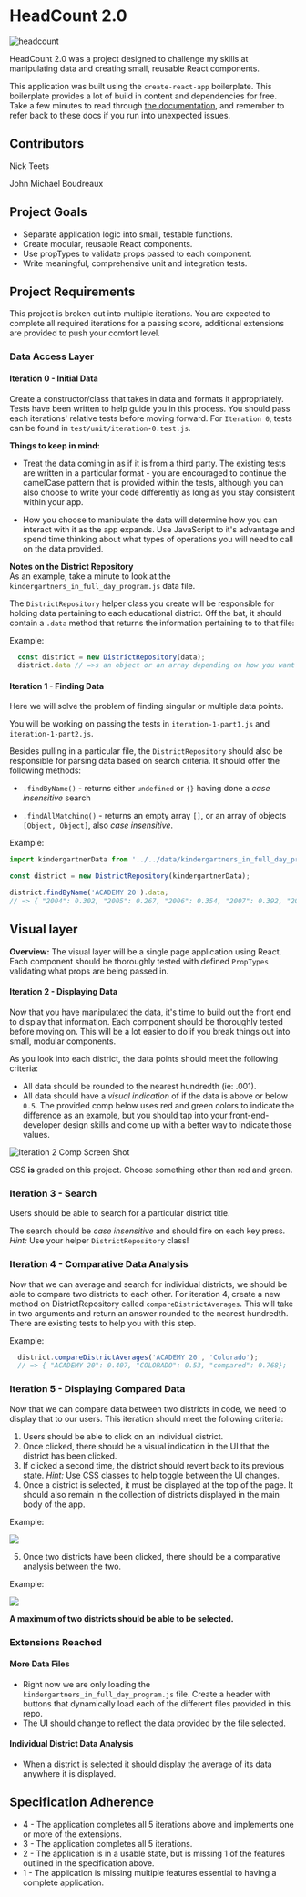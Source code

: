 # HeadCount 2.0

![headcount](https://user-images.githubusercontent.com/20631355/31922678-a37826a2-b833-11e7-995b-3fe37355877f.gif)


HeadCount 2.0 was a project designed to challenge my skills at manipulating data and creating small, reusable React components.  


This application was built using the `create-react-app` boilerplate. This boilerplate provides a lot of build in content and dependencies for free. Take a few minutes to read through [the documentation](https://github.com/facebookincubator/create-react-app), and remember to refer back to these docs if you run into unexpected issues.  

## Contributors

Nick Teets

John Michael Boudreaux


## Project Goals

* Separate application logic into small, testable functions.
* Create modular, reusable React components.
* Use propTypes to validate props passed to each component.
* Write meaningful, comprehensive unit and integration tests.

## Project Requirements

This project is broken out into multiple iterations. You are expected to complete all required iterations for a passing score, additional extensions are provided to push your comfort level.  

### Data Access Layer

#### Iteration 0 - Initial Data
  Create a constructor/class that takes in data and formats it appropriately. Tests have been written to help guide you in this process. You should pass each iterations' relative tests before moving forward. For `Iteration 0`, tests can be found in `test/unit/iteration-0.test.js`.  

**Things to keep in mind:**  
* Treat the data coming in as if it is from a third party. The existing tests are written in a particular format - you are encouraged to continue the camelCase pattern that is provided within the tests, although you can also choose to write your code differently as long as you stay consistent within your app.

* How you choose to manipulate the data will determine how you can interact with it as the app expands. Use JavaScript to it's advantage and spend time thinking about what types of operations you will need to call on the data provided.

**Notes on the District Repository**  
As an example, take a minute to look at the `kindergartners_in_full_day_program.js` data file.  

The `DistrictRepository` helper class you create will be responsible for holding data pertaining to each educational district. Off the bat, it should contain a `.data` method that returns the information pertaining to to that file:  

Example:  

```javascript
  const district = new DistrictRepository(data);
  district.data // =>s an object or an array depending on how you want to sort your data that pulls in the information from this given file.
```
#### Iteration 1 - Finding Data
Here we will solve the problem of finding singular or multiple data points.  

You will be working on passing the tests in `iteration-1-part1.js` and `iteration-1-part2.js`.

Besides pulling in a particular file, the `DistrictRepository` should also be responsible for parsing data based on search criteria. It should offer the following methods:

* `.findByName()` - returns either `undefined` or `{}` having done a *case insensitive* search

* `.findAllMatching()` - returns an empty array `[]`, or an array of objects `[Object, Object]`, also *case insensitive*.

Example:  

```javascript
import kindergartnerData from '../../data/kindergartners_in_full_day_program.js';

const district = new DistrictRepository(kindergartnerData);

district.findByName('ACADEMY 20').data;
// => { "2004": 0.302, "2005": 0.267, "2006": 0.354, "2007": 0.392, "2008": 0.385, "2009":  0.39, "2010": 0.436, "2011": 0.489, "2012": 0.479, "2013": 0.488, "2014": 0.49 };
```

## Visual layer

**Overview:**
The visual layer will be a single page application using React. Each component should be thoroughly tested with defined `PropTypes` validating what props are being passed in.

#### Iteration 2 - Displaying Data

Now that you have manipulated the data, it's time to build out the front end to display that information. Each component should be thoroughly tested before moving on. This will be a lot easier to do if you break things out into small, modular components.  

As you look into each district, the data points should meet the following criteria:  

* All data should be rounded to the nearest hundredth (ie: .001).
* All data should have a *visual indication* of if the data is above or below `0.5`. The provided comp below uses red and green colors to indicate the difference as an example, but you should tap into your front-end-developer design skills and come up with a better way to indicate those values.   

![Iteration 2 Comp Screen Shot](http://i.imgur.com/GzhO2EO.png)  

CSS **is** graded on this project. Choose something other than red and green.  

### Iteration 3 - Search  

Users should be able to search for a particular district title.  

The search should be *case insensitive* and should fire on each key press.  
*Hint:* Use your helper `DistrictRepository` class!  

### Iteration 4 - Comparative Data Analysis  

Now that we can average and search for individual districts, we should be able to compare two districts to each other. For iteration 4, create a new method on DistrictRepository called `compareDistrictAverages`. This will take in two arguments and return an answer rounded to the nearest hundredth. There are existing tests to help you with this step.  

Example:  

```javascript
  district.compareDistrictAverages('ACADEMY 20', 'Colorado');
  // => { "ACADEMY 20": 0.407, "COLORADO": 0.53, "compared": 0.768};
```

### Iteration 5 - Displaying Compared Data

Now that we can compare data between two districts in code, we need to display that to our users. This iteration should meet the following criteria:  

1. Users should be able to click on an individual district.
2. Once clicked, there should be a visual indication in the UI that the district has been clicked.
3. If clicked a second time, the district should revert back to its previous state. *Hint:* Use CSS classes to help toggle between the UI changes.  
4. Once a district is selected, it must be displayed at the top of the page. It should also remain in the collection of districts displayed in the main body of the app.  

Example:  

![](http://i.imgur.com/pqP1E3N.png)  

5. Once two districts have been clicked, there should be a comparative analysis between the two.  

Example:  

![](http://i.imgur.com/KpSdTaW.png)  

**A maximum of two districts should be able to be selected.**  

### Extensions Reached

#### More Data Files  
* Right now we are only loading the `kindergartners_in_full_day_program.js` file. Create a header with buttons that dynamically load each of the different files provided in this repo.  
* The UI should change to reflect the data provided by the file selected.  

#### Individual District Data Analysis
* When a district is selected it should display the average of its data anywhere it is displayed.  

## Specification Adherence

- 4 - The application completes all 5 iterations above and implements one or more of the extensions.
- 3 - The application completes all 5 iterations.
- 2 - The application is in a usable state, but is missing 1 of the features outlined in the specification above.
- 1 - The application is missing multiple features essential to having a complete application.


